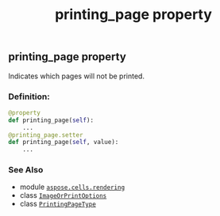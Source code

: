 ﻿---
title: printing_page property
second_title: Aspose.Cells for Python via .NET API References
description: 
type: docs
weight: 270
url: /aspose.cells.rendering/imageorprintoptions/printing_page/
is_root: false
---

## printing_page property


Indicates which pages will not be printed.
### Definition:
```python
@property
def printing_page(self):
    ...
@printing_page.setter
def printing_page(self, value):
    ...
```

### See Also
* module [`aspose.cells.rendering`](../../)
* class [`ImageOrPrintOptions`](/cells/python-net/aspose.cells.rendering/imageorprintoptions)
* class [`PrintingPageType`](/cells/python-net/aspose.cells/printingpagetype)
